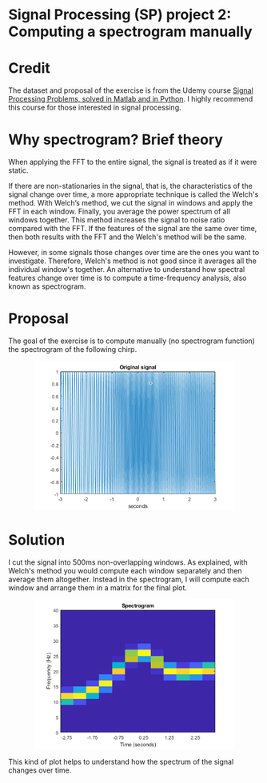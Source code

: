 # Signal Processing (SP) project 2: Computing a spectrogram manually

# Credit
The dataset and proposal of the exercise is from the Udemy course [Signal Processing Problems, solved in Matlab and in Python](https://www.udemy.com/course/signal-processing/). I highly recommend this course for those interested in signal processing.

# Why spectrogram? Brief theory 
When applying the FFT to the entire signal, the signal is treated as if it were static.

If there are non-stationaries in the signal, that is, the characteristics of the signal change over time, a more appropriate technique is called the Welch's method.
With Welch’s method, we cut the signal in windows and apply the FFT in each window. Finally, you average the power spectrum of all windows together.
This method increases the signal to noise ratio compared with the FFT. If the features of the signal are the same over time, then both results with the FFT and the Welch's method will be the same. 

However, in some signals those changes over time are the ones you want to investigate. Therefore, Welch's method is not good since it averages all the individual window's together. 
An alternative to understand how spectral features change over time is to compute a time-frequency analysis, also known as spectrogram.

# Proposal
The goal of the exercise is to compute manually (no spectrogram function) the spectrogram of the following chirp.
<p align="center">
    <img width="400" src="https://github.com/MariaGoniIba/SP2-Spectrogram-from-scratch/blob/main/OriginalSignal.png">
</p>

# Solution
I cut the signal into 500ms non-overlapping windows. 
As explained, with Welch's method you would compute each window separately and then average them altogether. 
Instead in the spectrogram, I will compute each window and arrange them in a matrix for the final plot. 

<p align="center">
    <img width="400" src="https://github.com/MariaGoniIba/SP2-Spectrogram-from-scratch/blob/main/Spectrogram.png">
</p>

This kind of plot helps to understand how the spectrum of the signal changes over time. 
